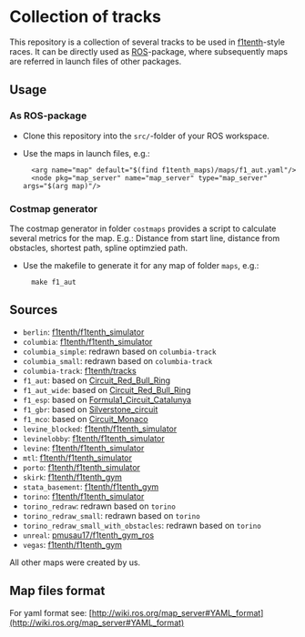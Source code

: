 # Collection of tracks

This repository is a collection of several tracks to be used in [f1tenth](https://f1tenth.org/)-style races. It can be directly used as [ROS](https://www.ros.org/)-package, where subsequently maps are referred in launch files of other packages.

## Usage

### As ROS-package
* Clone this repository into the `src/`-folder of your ROS workspace.
* Use the maps in launch files, e.g.:

        <arg name="map" default="$(find f1tenth_maps)/maps/f1_aut.yaml"/>
        <node pkg="map_server" name="map_server" type="map_server" args="$(arg map)"/>

### Costmap generator
The costmap generator in folder `costmaps` provides a script to calculate several metrics for the map. E.g.: Distance from start line, distance from obstacles, shortest path, spline optimzied path.

* Use the makefile to generate it for any map of folder `maps`, e.g.:

        make f1_aut

## Sources
* `berlin`: [f1tenth/f1tenth_simulator](https://github.com/f1tenth/f1tenth_simulator/tree/master/maps)
* `columbia`: [f1tenth/f1tenth_simulator](https://github.com/f1tenth/f1tenth_simulator/tree/master/maps)
* `columbia_simple`: redrawn based on `columbia-track`
* `columbia_small`: redrawn based on `columbia-track`
* `columbia-track`: [f1tenth/tracks](https://f1tenth.org/tracks/columbia-track.png)
* `f1_aut`: based on [Circuit_Red_Bull_Ring](https://de.wikipedia.org/wiki/Datei:Circuit_Red_Bull_Ring.svg)
* `f1_aut_wide`: based on [Circuit_Red_Bull_Ring](https://de.wikipedia.org/wiki/Datei:Circuit_Red_Bull_Ring.svg)
* `f1_esp`: based on [Formula1_Circuit_Catalunya](https://commons.wikimedia.org/wiki/File:Formula1_Circuit_Catalunya.svg)
* `f1_gbr`: based on [Silverstone_circuit](https://commons.wikimedia.org/wiki/File:Silverstone_circuit.svg)
* `f1_mco`: based on [Circuit_Monaco](https://commons.wikimedia.org/wiki/File:Circuit_Monaco.svg)
* `levine_blocked`: [f1tenth/f1tenth_simulator](https://github.com/f1tenth/f1tenth_simulator/tree/master/maps)
* `levinelobby`: [f1tenth/f1tenth_simulator](https://github.com/f1tenth/f1tenth_simulator/tree/master/maps)
* `levine`: [f1tenth/f1tenth_simulator](https://github.com/f1tenth/f1tenth_simulator/tree/master/maps)
* `mtl`: [f1tenth/f1tenth_simulator](https://github.com/f1tenth/f1tenth_simulator/tree/master/maps)
* `porto`: [f1tenth/f1tenth_simulator](https://github.com/f1tenth/f1tenth_simulator/tree/master/maps)
* `skirk`: [f1tenth/f1tenth_gym](https://github.com/f1tenth/f1tenth_gym/tree/cpp_backend_archive/maps)
* `stata_basement`: [f1tenth/f1tenth_gym](https://github.com/f1tenth/f1tenth_gym/tree/cpp_backend_archive/maps)
* `torino`: [f1tenth/f1tenth_simulator](https://github.com/f1tenth/f1tenth_simulator/tree/master/maps)
* `torino_redraw`: redrawn based on `torino`
* `torino_redraw_small`: redrawn based on `torino`
* `torino_redraw_small_with_obstacles`: redrawn based on `torino`
* `unreal`: [pmusau17/f1tenth_gym_ros](https://github.com/pmusau17/f1tenth_gym_ros/tree/master/maps)
* `vegas`: [f1tenth/f1tenth_gym](https://github.com/f1tenth/f1tenth_gym/tree/cpp_backend_archive/maps)

All other maps were created by us.

## Map files format
For yaml format see: [http://wiki.ros.org/map_server#YAML_format](http://wiki.ros.org/map_server#YAML_format)


